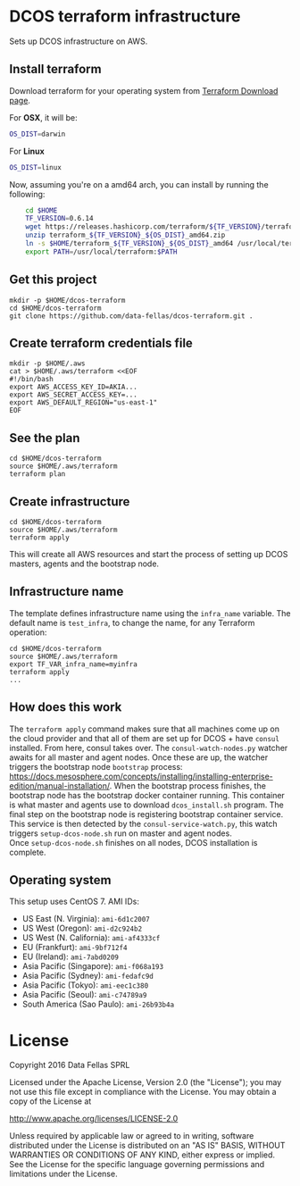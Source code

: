# DCOS terraform infrastructure

Sets up DCOS infrastructure on AWS.

## Install terraform

Download terraform for your operating system from [Terraform Download page](https://www.terraform.io/downloads.html).

For **OSX**, it will be:
```sh
OS_DIST=darwin
```
For **Linux**
```sh
OS_DIST=linux
```

Now, assuming you're on a amd64 arch, you can install by running the following:

```sh
    cd $HOME
    TF_VERSION=0.6.14
    wget https://releases.hashicorp.com/terraform/${TF_VERSION}/terraform_${TF_VERSION}_${OS_DIST}_amd64.zip
    unzip terraform_${TF_VERSION}_${OS_DIST}_amd64.zip
    ln -s $HOME/terraform_${TF_VERSION}_${OS_DIST}_amd64 /usr/local/terraform
    export PATH=/usr/local/terraform:$PATH
```


## Get this project

    mkdir -p $HOME/dcos-terraform
    cd $HOME/dcos-terraform
    git clone https://github.com/data-fellas/dcos-terraform.git .

## Create terraform credentials file

    mkdir -p $HOME/.aws
    cat > $HOME/.aws/terraform <<EOF
    #!/bin/bash
    export AWS_ACCESS_KEY_ID=AKIA...
    export AWS_SECRET_ACCESS_KEY=...
    export AWS_DEFAULT_REGION="us-east-1"
    EOF

## See the plan

    cd $HOME/dcos-terraform
    source $HOME/.aws/terraform
    terraform plan

## Create infrastructure

    cd $HOME/dcos-terraform
    source $HOME/.aws/terraform
    terraform apply

This will create all AWS resources and start the process of setting up DCOS masters, agents and the bootstrap node.

## Infrastructure name

The template defines infrastructure name using the `infra_name` variable. The default name is `test_infra`, to change the name, for any Terraform operation:

    cd $HOME/dcos-terraform
    source $HOME/.aws/terraform
    export TF_VAR_infra_name=myinfra
    terraform apply
    ...

## How does this work

The `terraform apply` command makes sure that all machines come up on the cloud provider and that all of them are set up for DCOS + have `consul` installed.
From here, consul takes over. The `consul-watch-nodes.py` watcher awaits for all master and agent nodes. Once these are up, the watcher triggers the bootstrap node `bootstrap` process: https://docs.mesosphere.com/concepts/installing/installing-enterprise-edition/manual-installation/.
When the bootstrap process finishes, the bootstrap node has the bootstrap docker container running. This container is what master and agents use to download `dcos_install.sh` program. The final step on the bootstrap node is registering bootstrap container service.  
This service is then detected by the `consul-service-watch.py`, this watch triggers `setup-dcos-node.sh` run on master and agent nodes.  
Once `setup-dcos-node.sh` finishes on all nodes, DCOS installation is complete.

## Operating system

This setup uses CentOS 7. AMI IDs:

- US East (N. Virginia): `ami-6d1c2007`
- US West (Oregon): `ami-d2c924b2`
- US West (N. California): `ami-af4333cf`
- EU (Frankfurt): `ami-9bf712f4`
- EU (Ireland): `ami-7abd0209`
- Asia Pacific (Singapore): `ami-f068a193`
- Asia Pacific (Sydney): `ami-fedafc9d`
- Asia Pacific (Tokyo): `ami-eec1c380`
- Asia Pacific (Seoul): `ami-c74789a9`
- South America (Sao Paulo): `ami-26b93b4a`

# License

Copyright 2016 Data Fellas SPRL

Licensed under the Apache License, Version 2.0 (the "License");
you may not use this file except in compliance with the License.
You may obtain a copy of the License at

   http://www.apache.org/licenses/LICENSE-2.0

Unless required by applicable law or agreed to in writing, software
distributed under the License is distributed on an "AS IS" BASIS,
WITHOUT WARRANTIES OR CONDITIONS OF ANY KIND, either express or implied.
See the License for the specific language governing permissions and
limitations under the License.

